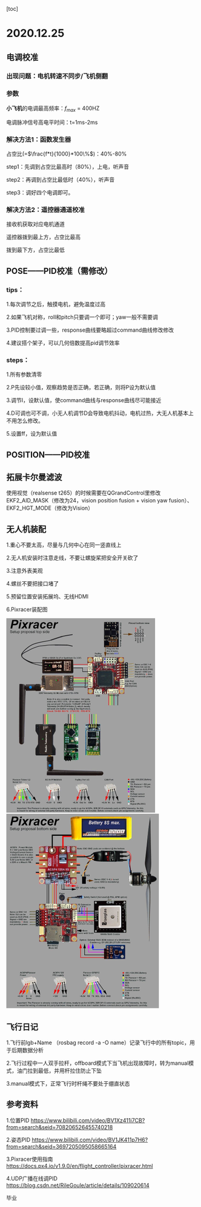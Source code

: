 [toc]

# 2020.12.25

## 电调校准

### 出现问题：电机转速不同步/飞机侧翻

### 参数

**小飞机**的电调最高频率：$f_{max}$ = 400HZ

电调脉冲信号高电平时间：t=1ms-2ms

### 解决方法1：函数发生器

占空比(=$\frac{f*t}{1000}*100\%$)：40%-80%

step1：先调到占空比最高时（80%），上电，听声音

step2：再调到占空比最低时（40%），听声音

step3：调好四个电调即可。

### 解决方法2：遥控器通道校准

接收机获取对应电机通道

遥控器拨到最上方，占空比最高

拨到最下方，占空比最低

## POSE——PID校准（需修改）

### tips：

1.每次调节之后，触摸电机，避免温度过高

2.如果飞机对称，roll和pitch只要调一个即可；yaw一般不需要调

3.PID控制要过调一些，response曲线要略超过command曲线修改修改

4.建议搭个架子，可以几何倍数提高pid调节效率

### steps：

1.所有参数清零

2.P先设较小值，观察趋势是否正确，若正确，则将P设为默认值

3.调节I，设默认值，使command曲线与response曲线尽可能接近

4.D可调也可不调，小无人机调节D会导致电机抖动，电机过热，大无人机基本上不用怎么修改。

5.设置ff，设为默认值



## POSITION——PID校准



## 拓展卡尔曼滤波

使用视觉（realsense t265）的时候需要在QGrandControl里修改EKF2_AID_MASK（修改为24，vision position fusion + vision yaw fusion）、EKF2_HGT_MODE（修改为Vision）

## 无人机装配

1.重心不要太高，尽量与几何中心在同一竖直线上

2.无人机安装时注意走线，不要让螺旋桨把安全开关砍了

3.注意外表美观

4.螺丝不要把接口堵了

5.预留位置安装拓展坞、无线HDMI

6.Pixracer装配图

<img src="https://github.com/Dem-phi/flight_WTR/blob/master/%E6%97%A0%E4%BA%BA%E6%9C%BA%E6%97%A5%E5%BF%97/img/Pixracer_1.jpg?raw=true" alt="1" style="zoom:50%;" />

<img src="https://github.com/Dem-phi/flight_WTR/blob/master/%E6%97%A0%E4%BA%BA%E6%9C%BA%E6%97%A5%E5%BF%97/img/Pixracer_2.jpg?raw=true" alt="2" style="zoom:50%;"/>

## 飞行日记

1.飞行前lgb+Name  （rosbag record -a -O name）记录飞行中的所有topic，用于后期数据分析

2.飞行过程中一人双手拉杆，offboard模式下当飞机出现故障时，转为manual模式，油门拉到最低，并用杆拉住防止下坠

3.manual模式下，正常飞行时杆绳不要处于绷直状态



## 参考资料

1.位置PID https://www.bilibili.com/video/BV1Xz411i7CB?from=search&seid=708206526455740218

2.姿态PID https://www.bilibili.com/video/BV1JK411p7H6?from=search&seid=3697205095058665164

3.Pixracer使用指南 https://docs.px4.io/v1.9.0/en/flight_controller/pixracer.html

4.UDP广播在线调PID https://blog.csdn.net/RileGoule/article/details/109020614

毕业